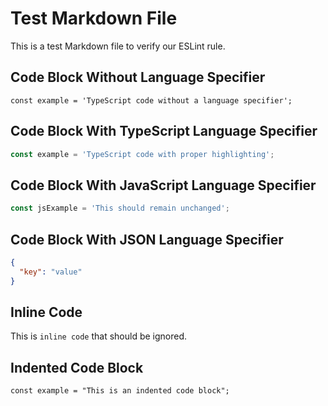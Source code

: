 # Test Markdown File

This is a test Markdown file to verify our ESLint rule.

## Code Block Without Language Specifier

```
const example = 'TypeScript code without a language specifier';
```

## Code Block With TypeScript Language Specifier

```typescript
const example = 'TypeScript code with proper highlighting';
```

## Code Block With JavaScript Language Specifier

```javascript
const jsExample = 'This should remain unchanged';
```

## Code Block With JSON Language Specifier

```json
{
  "key": "value"
}
```

## Inline Code

This is `inline code` that should be ignored.

## Indented Code Block

    const example = "This is an indented code block";
